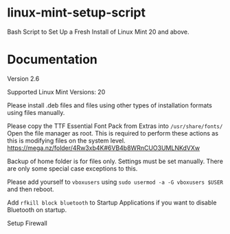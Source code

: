 # linux-mint-setup-script
Bash Script to Set Up a Fresh Install of Linux Mint 20 and above.


# Documentation

Version 2.6

Supported Linux Mint Versions: 20

Please install .deb files and files using other types of installation formats using files manually.

Please copy the TTF Essential Font Pack from Extras into `/usr/share/fonts/` Open the file manager as root. This is required to perform these actions as this is modifying files on the system level. https://mega.nz/folder/4Rw3xb4K#6VB4b8WRnCUO3UMLNKdVXw

Backup of home folder is for files only. Settings must be set manually. There are only some special case exceptions to this.

Please add yourself to `vboxusers` using `sudo usermod -a -G vboxusers $USER` and then reboot.

Add `rfkill block bluetooth` to Startup Applications if you want to disable Bluetooth on startup.

Setup Firewall

